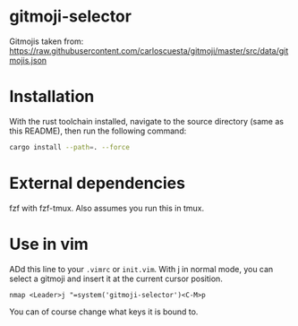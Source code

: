 # gitmoji-selector

Gitmojis taken from: https://raw.githubusercontent.com/carloscuesta/gitmoji/master/src/data/gitmojis.json

# Installation

With the rust toolchain installed, navigate to the source directory (same as this README), then run the following command:

```sh
cargo install --path=. --force
```

# External dependencies

fzf with fzf-tmux. Also assumes you run this in tmux.

# Use in vim

ADd this line to your `.vimrc` or `init.vim`. With <Leader>j in normal mode,
you can select a gitmoji and insert it at the current cursor position.

```vimscript
nmap <Leader>j "=system('gitmoji-selector')<C-M>p
```

You can of course change what keys it is bound to.
